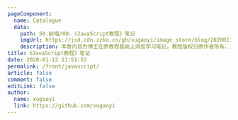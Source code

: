 ```yaml
---
pageComponent:
  name: Catalogue
  data:
    path: 50.前端/00.《JavaScript教程》笔记
    imgUrl: https://jsd.cdn.zzko.cn/gh/xugaoyi/image_store/blog/20200112120340.png
    description: 本章内容为博主在原教程基础上添加学习笔记，教程版权归原作者所有。来源：<a href='https://wangdoc.com/javascript/' target='_blank'>JavaScript教程</a>
title: 《JavaScript教程》笔记
date: 2020-01-12 11:51:53
permalink: /front/javascript/
article: false
comment: false
editLink: false
author:
  name: xugaoyi
  link: https://github.com/xugaoyi
---
```

